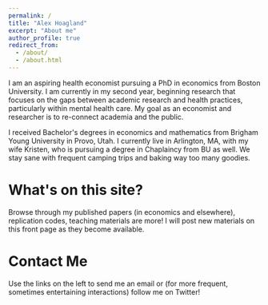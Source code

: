 ```yaml
---
permalink: /
title: "Alex Hoagland"
excerpt: "About me"
author_profile: true
redirect_from: 
  - /about/
  - /about.html
---
```


I am an aspiring health economist pursuing a PhD in economics from Boston University. I am currently in my second year, beginning research that focuses on the gaps between academic research and health practices, particularly within mental health care. My goal as an economist and researcher is to re-connect academia and the public. 

I received Bachelor's degrees in economics and mathematics from Brigham Young University in Provo, Utah. I currently live in Arlington, MA, with my wife Kristen, who is pursuing a degree in Chaplaincy from BU as well. We stay sane with frequent camping trips and baking way too many goodies.  

What's on this site?
======
Browse through my published papers (in economics and elsewhere), replication codes, teaching materials are more! I will post new materials on this front page as they become available.

Contact Me
======
Use the links on the left to send me an email or (for more frequent, sometimes entertaining interactions) follow me on Twitter!
